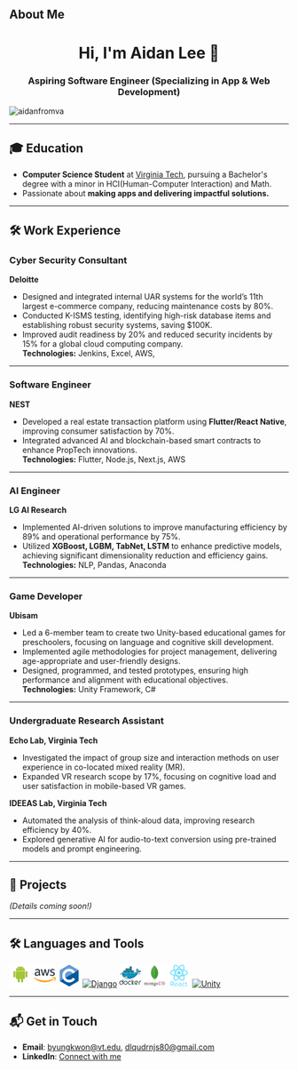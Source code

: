 ## About Me

<h1 align="center">Hi, I'm Aidan Lee 👋</h1>
<h3 align="center">Aspiring Software Engineer (Specializing in App & Web Development)</h3>

<p align="left"> 
  <img src="https://komarev.com/ghpvc/?username=aidanfromva&label=Profile%20views&color=0e75b6&style=flat" alt="aidanfromva" /> 
</p>

---

## 🎓 **Education**
- **Computer Science Student** at [Virginia Tech](https://www.vt.edu), pursuing a Bachelor's degree with a minor in HCI(Human-Computer Interaction) and Math.  
- Passionate about **making apps and delivering impactful solutions.**

---

## 🛠 **Work Experience**

### **Cyber Security Consultant**  
**Deloitte**  
- Designed and integrated internal UAR systems for the world’s 11th largest e-commerce company, reducing maintenance costs by 80%.  
- Conducted K-ISMS testing, identifying high-risk database items and establishing robust security systems, saving $100K.  
- Improved audit readiness by 20% and reduced security incidents by 15% for a global cloud computing company.  
**Technologies:** Jenkins, Excel, AWS, 

---

### **Software Engineer**  
**NEST**  
- Developed a real estate transaction platform using **Flutter/React Native**, improving consumer satisfaction by 70%.  
- Integrated advanced AI and blockchain-based smart contracts to enhance PropTech innovations.  
**Technologies:** Flutter, Node.js, Next.js, AWS 
---

### **AI Engineer**  
**LG AI Research**  
- Implemented AI-driven solutions to improve manufacturing efficiency by 89% and operational performance by 75%.  
- Utilized **XGBoost, LGBM, TabNet, LSTM** to enhance predictive models, achieving significant dimensionality reduction and efficiency gains.  
**Technologies:** NLP, Pandas, Anaconda 
---

### **Game Developer**  
**Ubisam**  
- Led a 6-member team to create two Unity-based educational games for preschoolers, focusing on language and cognitive skill development.  
- Implemented agile methodologies for project management, delivering age-appropriate and user-friendly designs.  
- Designed, programmed, and tested prototypes, ensuring high performance and alignment with educational objectives.  
**Technologies:** Unity Framework, C#  

---

### **Undergraduate Research Assistant**  
**Echo Lab, Virginia Tech**  
- Investigated the impact of group size and interaction methods on user experience in co-located mixed reality (MR).  
- Expanded VR research scope by 17%, focusing on cognitive load and user satisfaction in mobile-based VR games.  

**IDEEAS Lab, Virginia Tech**  
- Automated the analysis of think-aloud data, improving research efficiency by 40%.  
- Explored generative AI for audio-to-text conversion using pre-trained models and prompt engineering.  

---

## 🚀 **Projects**
*(Details coming soon!)*

---

## 🛠️ **Languages and Tools**
<p align="left">
  <a href="https://developer.android.com" target="_blank"><img src="https://raw.githubusercontent.com/devicons/devicon/master/icons/android/android-original-wordmark.svg" alt="Android" width="40" height="40" /></a>
  <a href="https://aws.amazon.com" target="_blank"><img src="https://raw.githubusercontent.com/devicons/devicon/master/icons/amazonwebservices/amazonwebservices-original-wordmark.svg" alt="AWS" width="40" height="40" /></a>
  <a href="https://www.cprogramming.com/" target="_blank"><img src="https://raw.githubusercontent.com/devicons/devicon/master/icons/c/c-original.svg" alt="C" width="40" height="40" /></a>
  <a href="https://www.djangoproject.com/" target="_blank"><img src="https://cdn.worldvectorlogo.com/logos/django.svg" alt="Django" width="40" height="40" /></a>
  <a href="https://www.docker.com/" target="_blank"><img src="https://raw.githubusercontent.com/devicons/devicon/master/icons/docker/docker-original-wordmark.svg" alt="Docker" width="40" height="40" /></a>
  <a href="https://www.mongodb.com/" target="_blank"><img src="https://raw.githubusercontent.com/devicons/devicon/master/icons/mongodb/mongodb-original-wordmark.svg" alt="MongoDB" width="40" height="40" /></a>
  <a href="https://reactjs.org/" target="_blank"><img src="https://raw.githubusercontent.com/devicons/devicon/master/icons/react/react-original-wordmark.svg" alt="React" width="40" height="40" /></a>
  <a href="https://unity.com/" target="_blank"><img src="https://www.vectorlogo.zone/logos/unity3d/unity3d-icon.svg" alt="Unity" width="40" height="40" /></a>
</p>

---

## 📬 **Get in Touch**
- **Email**: [byungkwon@vt.edu](mailto:byungkwon@vt.edu), [dlqudrnjs80@gmail.com](mailto:dlqudrnjs80@gmail.com)  
- **LinkedIn**: [Connect with me](https://linkedin.com/in/aidanfromva)
